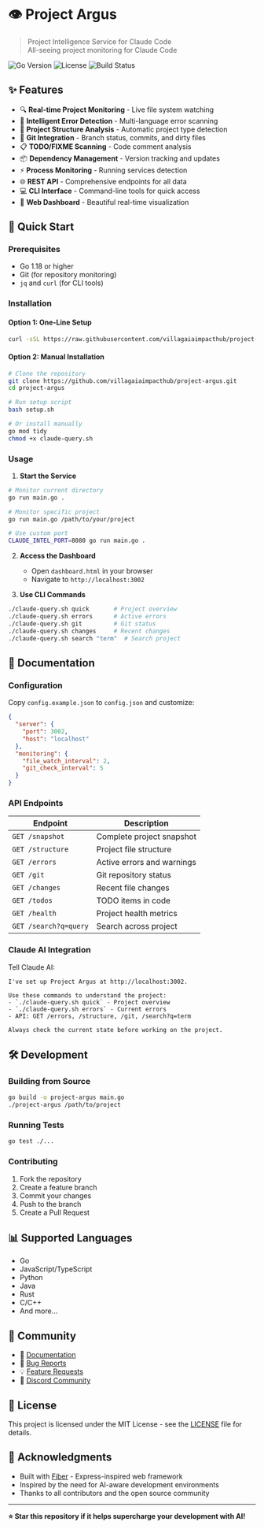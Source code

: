 # 👁️ Project Argus

> Project Intelligence Service for Claude Code  
> All-seeing project monitoring for Claude Code

![Go Version](https://img.shields.io/badge/Go-1.18+-blue.svg)
![License](https://img.shields.io/badge/license-MIT-green.svg)
![Build Status](https://img.shields.io/badge/build-passing-brightgreen.svg)

## ✨ Features

- 🔍 **Real-time Project Monitoring** - Live file system watching
- 🚨 **Intelligent Error Detection** - Multi-language error scanning  
- 📁 **Project Structure Analysis** - Automatic project type detection
- 🔄 **Git Integration** - Branch status, commits, and dirty files
- 📋 **TODO/FIXME Scanning** - Code comment analysis
- 📦 **Dependency Management** - Version tracking and updates
- ⚡ **Process Monitoring** - Running services detection
- 🌐 **REST API** - Comprehensive endpoints for all data
- 💻 **CLI Interface** - Command-line tools for quick access
- 🎨 **Web Dashboard** - Beautiful real-time visualization

## 🚀 Quick Start

### Prerequisites
- Go 1.18 or higher
- Git (for repository monitoring)
- `jq` and `curl` (for CLI tools)

### Installation

#### Option 1: One-Line Setup
```bash
curl -sSL https://raw.githubusercontent.com/villagaiaimpacthub/project-argus/main/install.sh | bash
```

#### Option 2: Manual Installation
```bash
# Clone the repository
git clone https://github.com/villagaiaimpacthub/project-argus.git
cd project-argus

# Run setup script
bash setup.sh

# Or install manually
go mod tidy
chmod +x claude-query.sh
```

### Usage

1. **Start the Service**
```bash
# Monitor current directory
go run main.go .

# Monitor specific project
go run main.go /path/to/your/project

# Use custom port
CLAUDE_INTEL_PORT=8080 go run main.go .
```

2. **Access the Dashboard**
   - Open `dashboard.html` in your browser
   - Navigate to `http://localhost:3002`

3. **Use CLI Commands**
```bash
./claude-query.sh quick       # Project overview
./claude-query.sh errors      # Active errors
./claude-query.sh git         # Git status
./claude-query.sh changes     # Recent changes
./claude-query.sh search "term"  # Search project
```

## 📖 Documentation

### Configuration

Copy `config.example.json` to `config.json` and customize:

```json
{
  "server": {
    "port": 3002,
    "host": "localhost"
  },
  "monitoring": {
    "file_watch_interval": 2,
    "git_check_interval": 5
  }
}
```

### API Endpoints

| Endpoint | Description |
|----------|-------------|
| `GET /snapshot` | Complete project snapshot |
| `GET /structure` | Project file structure |
| `GET /errors` | Active errors and warnings |
| `GET /git` | Git repository status |
| `GET /changes` | Recent file changes |
| `GET /todos` | TODO items in code |
| `GET /health` | Project health metrics |
| `GET /search?q=query` | Search across project |

### Claude AI Integration

Tell Claude AI:

```
I've set up Project Argus at http://localhost:3002. 

Use these commands to understand the project:
- `./claude-query.sh quick` - Project overview
- `./claude-query.sh errors` - Current errors  
- API: GET /errors, /structure, /git, /search?q=term

Always check the current state before working on the project.
```

## 🛠️ Development

### Building from Source
```bash
go build -o project-argus main.go
./project-argus /path/to/project
```

### Running Tests
```bash
go test ./...
```

### Contributing
1. Fork the repository
2. Create a feature branch
3. Commit your changes
4. Push to the branch
5. Create a Pull Request

## 📊 Supported Languages

- Go
- JavaScript/TypeScript
- Python
- Java
- Rust
- C/C++
- And more...

## 🤝 Community

- 📝 [Documentation](https://github.com/villagaiaimpacthub/project-argus/wiki)
- 🐛 [Bug Reports](https://github.com/villagaiaimpacthub/project-argus/issues)
- 💡 [Feature Requests](https://github.com/villagaiaimpacthub/project-argus/discussions)
- 💬 [Discord Community](https://discord.gg/your-server)

## 📄 License

This project is licensed under the MIT License - see the [LICENSE](LICENSE) file for details.

## 🙏 Acknowledgments

- Built with [Fiber](https://github.com/gofiber/fiber) - Express-inspired web framework
- Inspired by the need for AI-aware development environments
- Thanks to all contributors and the open source community

---

**⭐ Star this repository if it helps supercharge your development with AI!** 